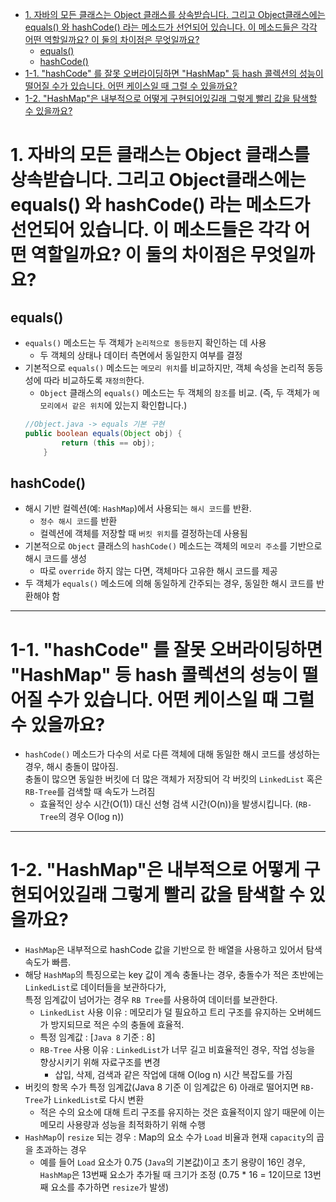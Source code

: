 <!-- TOC -->

* [1. 자바의 모든 클래스는 Object 클래스를 상속받습니다. 그리고 Object클래스에는 equals() 와 hashCode() 라는 메소드가 선언되어 있습니다. 이 메소드들은 각각 어떤 역할일까요? 이 둘의 차이점은 무엇일까요?](#1-자바의-모든-클래스는-object-클래스를-상속받습니다-그리고-object클래스에는-equals-와-hashcode-라는-메소드가-선언되어-있습니다-이-메소드들은-각각-어떤-역할일까요-이-둘의-차이점은-무엇일까요)
  * [equals()](#equals)
  * [hashCode()](#hashcode)
* [1-1. "hashCode" 를 잘못 오버라이딩하면 "HashMap" 등 hash 콜렉션의 성능이 떨어질 수가 있습니다. 어떤 케이스일 때 그럴 수 있을까요?](#1-1-hashcode-를-잘못-오버라이딩하면-hashmap-등-hash-콜렉션의-성능이-떨어질-수가-있습니다-어떤-케이스일-때-그럴-수-있을까요)
* [1-2. "HashMap"은 내부적으로 어떻게 구현되어있길래 그렇게 빨리 값을 탐색할 수 있을까요?](#1-2-hashmap은-내부적으로-어떻게-구현되어있길래-그렇게-빨리-값을-탐색할-수-있을까요)

<!-- TOC -->

# 1. 자바의 모든 클래스는 Object 클래스를 상속받습니다. 그리고 Object클래스에는 equals() 와 hashCode() 라는 메소드가 선언되어 있습니다. 이 메소드들은 각각 어떤 역할일까요? 이 둘의 차이점은 무엇일까요?

## equals()

- `equals()` 메소드는 두 객체가 `논리적으로 동등한`지 확인하는 데 사용
  - 두 객체의 상태나 데이터 측면에서 동일한지 여부를 결정
- 기본적으로 `equals()` 메소드는 `메모리 위치`를 비교하지만, 객체 속성을 논리적 동등성에 따라 비교하도록 `재정의`한다.
  - `Object` 클래스의 `equals()` 메소드는 두 객체의 `참조`를 비교. (즉, 두 객체가 `메모리에서 같은 위치`에 있는지 확인합니다.)
  ```java
  //Object.java -> equals 기본 구현
  public boolean equals(Object obj) {
          return (this == obj);
      }
  ```

## hashCode()

- 해시 기반 컬렉션(예: `HashMap`)에서 사용되는 `해시 코드`를 반환.
  - `정수 해시 코드`를 반환
  - 컬렉션에 객체를 저장할 때 `버킷 위치`를 결정하는데 사용됨
- 기본적으로 `Object` 클래스의 `hashCode()` 메소드는 객체의 `메모리 주소`를 기반으로 해시 코드를 생성
  - 따로 `override` 하지 않는 다면, 객체마다 고유한 해시 코드를 제공
- 두 객체가 `equals()` 메소드에 의해 동일하게 간주되는 경우, 동일한 해시 코드를 반환해야 함

---

# 1-1. "hashCode" 를 잘못 오버라이딩하면 "HashMap" 등 hash 콜렉션의 성능이 떨어질 수가 있습니다. 어떤 케이스일 때 그럴 수 있을까요?

- `hashCode()` 메소드가 다수의 서로 다른 객체에 대해 동일한 해시 코드를 생성하는 경우, 해시 충돌이 많아짐.
  <br /> 충돌이 많으면 동일한 버킷에 더 많은 객체가 저장되어 각 버킷의 `LinkedList` 혹은 `RB-Tree`를 검색할 때 속도가 느려짐
  - 효율적인 상수 시간(O(1)) 대신 선형 검색 시간(O(n))을 발생시킵니다. (`RB-Tree`의 경우 O(log n))

---

# 1-2. "HashMap"은 내부적으로 어떻게 구현되어있길래 그렇게 빨리 값을 탐색할 수 있을까요?

- `HashMap`은 내부적으로 hashCode 값을 기반으로 한 배열을 사용하고 있어서 탐색속도가 빠름.
- 해당 `HashMap`의 특징으로는 key 값이 계속 충돌나는 경우, 충돌수가 적은 초반에는 `LinkedList`로 데이터들을 보관하다가,
  <br/> 특정 임계값이 넘어가는 경우 `RB Tree`를 사용하여 데이터를 보관한다.
  - `LinkedList` 사용 이유 : 메모리가 덜 필요하고 트리 구조를 유지하는 오버헤드가 방지되므로 적은 수의 충돌에 효율적.
  - 특정 임계값 : [`Java 8` 기준 : 8]
  - `RB-Tree` 사용 이유 : `LinkedList`가 너무 길고 비효율적인 경우, 작업 성능을 향상시키기 위해 자료구조를 변경
    - 삽입, 삭제, 검색과 같은 작업에 대해 O(log n) 시간 복잡도를 가짐
- 버킷의 항목 수가 특정 임계값(Java 8 기준 이 임계값은 6) 아래로 떨어지면 `RB-Tree`가 `LinkedList`로 다시 변환
  - 적은 수의 요소에 대해 트리 구조를 유지하는 것은 효율적이지 않기 때문에 이는 메모리 사용량과 성능을 최적화하기 위해 수행
- `HashMap`이 `resize` 되는 경우 : Map의 요소 수가 `Load` 비율과 현재 `capacity`의 곱을 초과하는 경우
  - 예를 들어 `Load` 요소가 0.75 (`Java`의 기본값)이고 초기 용량이 16인 경우, `HashMap`은 13번째 요소가 추가될 때 크기가 조정
    (0.75 * 16 = 12이므로 13번째 요소를 추가하면 `resize`가 발생)

